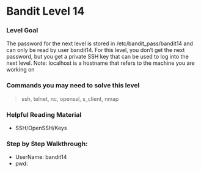 # Bandit Level 14

### Level Goal
The password for the next level is stored in /etc/bandit_pass/bandit14 and can only be read by user bandit14. For this level, you don’t get the next password, but you get a private SSH key that can be used to log into the next level. Note: localhost is a hostname that refers to the machine you are working on

### Commands you may need to solve this level
> ssh, telnet, nc, openssl, s_client, nmap

### Helpful Reading Material
- SSH/OpenSSH/Keys

### Step by Step Walkthrough:



* UserName: bandit14
* pwd: 